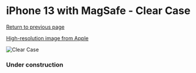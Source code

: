 # iPhone 13  with MagSafe - Clear Case

[Return to previous page](/iphone_13)

[High-resolution image from Apple](https://store.storeimages.cdn-apple.com/8756/as-images.apple.com/is/MM2X3?wid=4500&hei=4500&fmt=png)

<div style="width: 384px"><img src="/everypreview/MM2X3.png" alt="Clear Case"></div>

### Under construction
